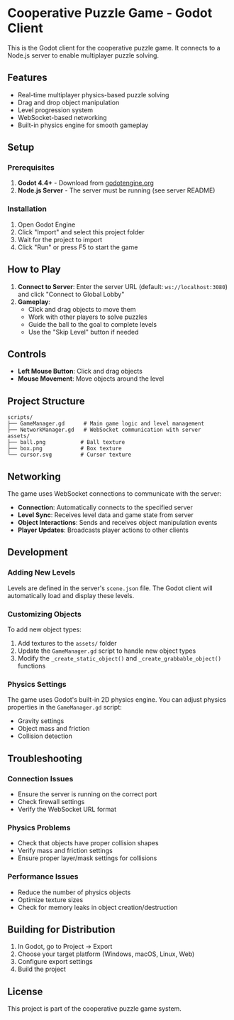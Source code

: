 # Cooperative Puzzle Game - Godot Client

This is the Godot client for the cooperative puzzle game. It connects to a Node.js server to enable multiplayer puzzle solving.

## Features

- Real-time multiplayer physics-based puzzle solving
- Drag and drop object manipulation
- Level progression system
- WebSocket-based networking
- Built-in physics engine for smooth gameplay

## Setup

### Prerequisites

1. **Godot 4.4+** - Download from [godotengine.org](https://godotengine.org/)
2. **Node.js Server** - The server must be running (see server README)

### Installation

1. Open Godot Engine
2. Click "Import" and select this project folder
3. Wait for the project to import
4. Click "Run" or press F5 to start the game

## How to Play

1. **Connect to Server**: Enter the server URL (default: `ws://localhost:3080`) and click "Connect to Global Lobby"
2. **Gameplay**: 
   - Click and drag objects to move them
   - Work with other players to solve puzzles
   - Guide the ball to the goal to complete levels
   - Use the "Skip Level" button if needed

## Controls

- **Left Mouse Button**: Click and drag objects
- **Mouse Movement**: Move objects around the level

## Project Structure

```
scripts/
├── GameManager.gd      # Main game logic and level management
├── NetworkManager.gd   # WebSocket communication with server
assets/
├── ball.png           # Ball texture
├── box.png            # Box texture
└── cursor.svg         # Cursor texture
```

## Networking

The game uses WebSocket connections to communicate with the server:

- **Connection**: Automatically connects to the specified server
- **Level Sync**: Receives level data and game state from server
- **Object Interactions**: Sends and receives object manipulation events
- **Player Updates**: Broadcasts player actions to other clients

## Development

### Adding New Levels

Levels are defined in the server's `scene.json` file. The Godot client will automatically load and display these levels.

### Customizing Objects

To add new object types:

1. Add textures to the `assets/` folder
2. Update the `GameManager.gd` script to handle new object types
3. Modify the `_create_static_object()` and `_create_grabbable_object()` functions

### Physics Settings

The game uses Godot's built-in 2D physics engine. You can adjust physics properties in the `GameManager.gd` script:

- Gravity settings
- Object mass and friction
- Collision detection

## Troubleshooting

### Connection Issues

- Ensure the server is running on the correct port
- Check firewall settings
- Verify the WebSocket URL format

### Physics Problems

- Check that objects have proper collision shapes
- Verify mass and friction settings
- Ensure proper layer/mask settings for collisions

### Performance Issues

- Reduce the number of physics objects
- Optimize texture sizes
- Check for memory leaks in object creation/destruction

## Building for Distribution

1. In Godot, go to Project → Export
2. Choose your target platform (Windows, macOS, Linux, Web)
3. Configure export settings
4. Build the project

## License

This project is part of the cooperative puzzle game system. 